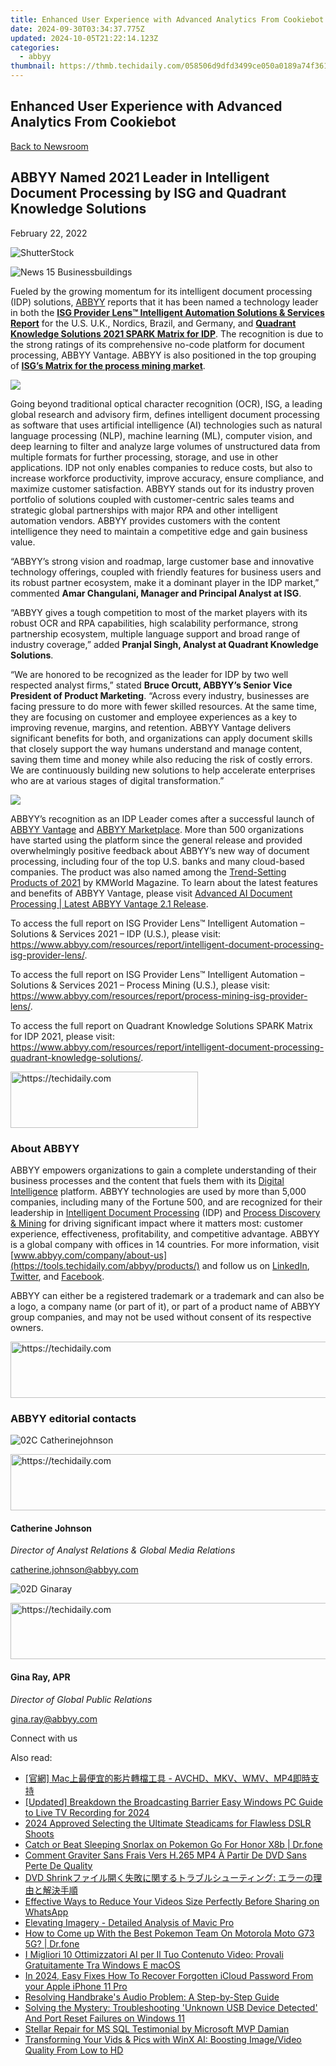 ```yaml
---
title: Enhanced User Experience with Advanced Analytics From Cookiebot
date: 2024-09-30T03:34:37.775Z
updated: 2024-10-05T21:22:14.123Z
categories:
  - abbyy
thumbnail: https://thmb.techidaily.com/058506d9dfd3499ce050a0189a74f361c7f5cd9f1ab1cb47d3f2f93a3bce610c.jpg
---
```


## Enhanced User Experience with Advanced Analytics From Cookiebot

[Back to Newsroom](https://tools.techidaily.com/abbyy/products/)

## ABBYY Named 2021 Leader in Intelligent Document Processing by ISG and Quadrant Knowledge Solutions

February 22, 2022

![ShutterStock](https://content.abbyy.com/-/media/project/abbyy/abbyy/branchtemplates/shutterstock_1272462163_1296-x-729.jpg?h=729&iar=0&w=1296)

![News 15 Businessbuildings](https://static4.abbyy.com/abbyycommedia/33670/news-15-businessbuildings.jpg) 

Fueled by the growing momentum for its intelligent document processing (IDP) solutions, [ABBYY](https://tools.techidaily.com/abbyy/products/) reports that it has been named a technology leader in both the **[ISG Provider Lens™ Intelligent Automation Solutions & Services Report](https://tools.techidaily.com/abbyy/products/)** for the U.S. U.K., Nordics, Brazil, and Germany, and [**Quadrant Knowledge Solutions 2021 SPARK Matrix for IDP**](https://tools.techidaily.com/abbyy/products/). The recognition is due to the strong ratings of its comprehensive no-code platform for document processing, ABBYY Vantage. ABBYY is also positioned in the top grouping of **[ISG’s Matrix for the process mining market](https://tools.techidaily.com/abbyy/products/)**.

![](https://static1.abbyy.com/abbyycommedia/35270/qks-idp-spark-matrix-2021.png?width=985&height=553)

Going beyond traditional optical character recognition (OCR), ISG, a leading global research and advisory firm, defines intelligent document processing as software that uses artificial intelligence (AI) technologies such as natural language processing (NLP), machine learning (ML), computer vision, and deep learning to filter and analyze large volumes of unstructured data from multiple formats for further processing, storage, and use in other applications. IDP not only enables companies to reduce costs, but also to increase workforce productivity, improve accuracy, ensure compliance, and maximize customer satisfaction. ABBYY stands out for its industry proven portfolio of solutions coupled with customer-centric sales teams and strategic global partnerships with major RPA and other intelligent automation vendors. ABBYY provides customers with the content intelligence they need to maintain a competitive edge and gain business value.

“ABBYY’s strong vision and roadmap, large customer base and innovative technology offerings, coupled with friendly features for business users and its robust partner ecosystem, make it a dominant player in the IDP market,” commented **Amar Changulani, Manager and Principal Analyst at ISG**.

“ABBYY gives a tough competition to most of the market players with its robust OCR and RPA capabilities, high scalability performance, strong partnership ecosystem, multiple language support and broad range of industry coverage,” added **Pranjal Singh, Analyst at Quadrant Knowledge Solutions**.

“We are honored to be recognized as the leader for IDP by two well respected analyst firms,” stated **Bruce Orcutt, ABBYY’s Senior Vice President of Product Marketing**. “Across every industry, businesses are facing pressure to do more with fewer skilled resources. At the same time, they are focusing on customer and employee experiences as a key to improving revenue, margins, and retention. ABBYY Vantage delivers significant benefits for both, and organizations can apply document skills that closely support the way humans understand and manage content, saving them time and money while also reducing the risk of costly errors. We are continuously building new solutions to help accelerate enterprises who are at various stages of digital transformation.”

![](https://static1.abbyy.com/abbyycommedia/35269/isg-idp-leader-2021.png)

ABBYY’s recognition as an IDP Leader comes after a successful launch of [ABBYY Vantage](https://tools.techidaily.com/abbyy/products/) and [ABBYY Marketplace](https://tools.techidaily.com/abbyy/products/). More than 500 organizations have started using the platform since the general release and provided overwhelmingly positive feedback about ABBYY’s new way of document processing, including four of the top U.S. banks and many cloud-based companies. The product was also named among the [Trend-Setting Products of 2021](https://tools.techidaily.com/abbyy/products/) by KMWorld Magazine. To learn about the latest features and benefits of ABBYY Vantage, please visit [Advanced AI Document Processing | Latest ABBYY Vantage 2.1 Release](https://tools.techidaily.com/abbyy/products/).

To access the full report on ISG Provider Lens™ Intelligent Automation – Solutions & Services 2021 – IDP (U.S.), please visit: <https://www.abbyy.com/resources/report/intelligent-document-processing-isg-provider-lens/>.

To access the full report on ISG Provider Lens™ Intelligent Automation – Solutions & Services 2021 – Process Mining (U.S.), please visit: <https://www.abbyy.com/resources/report/process-mining-isg-provider-lens/>.

To access the full report on Quadrant Knowledge Solutions SPARK Matrix for IDP 2021, please visit: <https://www.abbyy.com/resources/report/intelligent-document-processing-quadrant-knowledge-solutions/>.

<!-- affiliate ads begin -->
<a href="https://aligracehair.sjv.io/c/5597632/2016129/19272" target="_top" id="2016129">
  <img src="//a.impactradius-go.com/display-ad/19272-2016129" border="0" alt="https://techidaily.com" width="300" height="90"/>
</a>
<img height="0" width="0" src="https://aligracehair.sjv.io/i/5597632/2016129/19272" style="position:absolute;visibility:hidden;" border="0" />
<!-- affiliate ads end -->

### About ABBYY

ABBYY empowers organizations to gain a complete understanding of their business processes and the content that fuels them with its [Digital Intelligence](https://tools.techidaily.com/abbyy/products/) platform. ABBYY technologies are used by more than 5,000 companies, including many of the Fortune 500, and are recognized for their leadership in [Intelligent Document Processing](https://tools.techidaily.com/abbyy/products/) (IDP) and [Process Discovery & Mining](https://tools.techidaily.com/abbyy/products/) for driving significant impact where it matters most: customer experience, effectiveness, profitability, and competitive advantage. ABBYY is a global company with offices in 14 countries. For more information, visit [www.abbyy.com/company/about-us](https://tools.techidaily.com/abbyy/products/) and follow us on [LinkedIn](https://www.linkedin.com/company/abbyy/ "ABBYY - LinkedIn"), [Twitter](https://twitter.com/abbyy%5Fsoftware "ABBYY - Twitter"), and [Facebook](https://www.facebook.com/ABBYYsoft "ABBYY - Facebook").

ABBYY can either be a registered trademark or a trademark and can also be a logo, a company name (or part of it), or part of a product name of ABBYY group companies, and may not be used without consent of its respective owners.

<!-- affiliate ads begin -->
<a href="https://appsumo.8odi.net/c/5597632/2037474/7443" target="_top" id="2037474">
  <img src="//a.impactradius-go.com/display-ad/7443-2037474" border="0" alt="https://techidaily.com" width="728" height="90"/>
</a>
<img height="0" width="0" src="https://appsumo.8odi.net/i/5597632/2037474/7443" style="position:absolute;visibility:hidden;" border="0" />
<!-- affiliate ads end -->

### ABBYY editorial contacts

![02C Catherinejohnson](https://static1.abbyy.com/abbyycommedia/23661/02c-catherinejohnson.png)

<!-- affiliate ads begin -->
<a href="https://ephamedtechinc.pxf.io/c/5597632/2137216/26400" target="_top" id="2137216">
  <img src="//a.impactradius-go.com/display-ad/26400-2137216" border="0" alt="https://techidaily.com" width="728" height="90"/>
</a>
<img height="0" width="0" src="https://ephamedtechinc.pxf.io/i/5597632/2137216/26400" style="position:absolute;visibility:hidden;" border="0" />
<!-- affiliate ads end -->

#### Catherine Johnson

_Director of Analyst Relations & Global Media Relations_

[catherine.johnson@abbyy.com](https://tools.techidaily.com/abbyy/products/)

![02D Ginaray](https://static2.abbyy.com/abbyycommedia/23662/02d-ginaray.png)

<!-- affiliate ads begin -->
<a href="https://appsumo.8odi.net/c/5597632/2049387/7443" target="_top" id="2049387">
  <img src="//a.impactradius-go.com/display-ad/7443-2049387" border="0" alt="https://techidaily.com" width="728" height="90"/>
</a>
<img height="0" width="0" src="https://appsumo.8odi.net/i/5597632/2049387/7443" style="position:absolute;visibility:hidden;" border="0" />
<!-- affiliate ads end -->

#### Gina Ray, APR

_Director of Global Public Relations_

[gina.ray@abbyy.com](https://tools.techidaily.com/abbyy/products/)

Connect with us

<ins class="adsbygoogle"
     style="display:block"
     data-ad-format="autorelaxed"
     data-ad-client="ca-pub-7571918770474297"
     data-ad-slot="1223367746"></ins>

<ins class="adsbygoogle"
     style="display:block"
     data-ad-client="ca-pub-7571918770474297"
     data-ad-slot="8358498916"
     data-ad-format="auto"
     data-full-width-responsive="true"></ins>

<span class="atpl-alsoreadstyle">Also read:</span>
<div><ul>
<li><a href="https://discover-brilliant.techidaily.com/1725286541160-mac-avchdmkvwmvmp4/"><u>[官網] Mac上最便宜的影片轉檔工具 - AVCHD、MKV、WMV、MP4即時支持</u></a></li>
<li><a href="https://desktop-recording.techidaily.com/updated-breakdown-the-broadcasting-barrier-easy-windows-pc-guide-to-live-tv-recording-for-2024/"><u>[Updated] Breakdown the Broadcasting Barrier Easy Windows PC Guide to Live TV Recording for 2024</u></a></li>
<li><a href="https://extra-approaches.techidaily.com/2024-approved-selecting-the-ultimate-steadicams-for-flawless-dslr-shoots/"><u>2024 Approved Selecting the Ultimate Steadicams for Flawless DSLR Shoots</u></a></li>
<li><a href="https://pokemon-go-android.techidaily.com/catch-or-beat-sleeping-snorlax-on-pokemon-go-for-honor-x8b-drfone-by-drfone-virtual-android/"><u>Catch or Beat Sleeping Snorlax on Pokemon Go For Honor X8b | Dr.fone</u></a></li>
<li><a href="https://discover-brilliant.techidaily.com/comment-graviter-sans-frais-vers-h265-mp4-a-partir-de-dvd-sans-perte-de-quality/"><u>Comment Graviter Sans Frais Vers H.265 MP4 À Partir De DVD Sans Perte De Quality</u></a></li>
<li><a href="https://discover-brilliant.techidaily.com/dvd-shrink/"><u>DVD Shrinkファイル開く失敗に関するトラブルシューティング: エラーの理由と解決手順</u></a></li>
<li><a href="https://discover-brilliant.techidaily.com/effective-ways-to-reduce-your-videos-size-perfectly-before-sharing-on-whatsapp/"><u>Effective Ways to Reduce Your Videos Size Perfectly Before Sharing on WhatsApp</u></a></li>
<li><a href="https://fox-glue.techidaily.com/elevating-imagery-detailed-analysis-of-mavic-pro/"><u>Elevating Imagery - Detailed Analysis of Mavic Pro</u></a></li>
<li><a href="https://android-pokemon-go.techidaily.com/how-to-come-up-with-the-best-pokemon-team-on-motorola-moto-g73-5g-drfone-by-drfone-virtual-android/"><u>How to Come up With the Best Pokemon Team On Motorola Moto G73 5G? | Dr.fone</u></a></li>
<li><a href="https://discover-brilliant.techidaily.com/i-migliori-10-ottimizzatori-ai-per-il-tuo-contenuto-video-provali-gratuitamente-tra-windows-e-macos/"><u>I Migliori 10 Ottimizzatori AI per Il Tuo Contenuto Video: Provali Gratuitamente Tra Windows E macOS</u></a></li>
<li><a href="https://activate-lock.techidaily.com/in-2024-easy-fixes-how-to-recover-forgotten-icloud-password-from-your-apple-iphone-11-pro-by-drfone-ios/"><u>In 2024, Easy Fixes How To Recover Forgotten iCloud Password From your Apple iPhone 11 Pro</u></a></li>
<li><a href="https://discover-brilliant.techidaily.com/resolving-handbrakes-audio-problem-a-step-by-step-guide/"><u>Resolving Handbrake's Audio Problem: A Step-by-Step Guide</u></a></li>
<li><a href="https://win-howtos.techidaily.com/solving-the-mystery-troubleshooting-unknown-usb-device-detected-and-port-reset-failures-on-windows-11/"><u>Solving the Mystery: Troubleshooting 'Unknown USB Device Detected' And Port Reset Failures on Windows 11</u></a></li>
<li><a href="https://data-wizards.techidaily.com/stellar-repair-for-ms-sql-testimonial-by-microsoft-mvp-damian/"><u>Stellar Repair for MS SQL Testimonial by Microsoft MVP Damian</u></a></li>
<li><a href="https://discover-brilliant.techidaily.com/transforming-your-vids-and-pics-with-winx-ai-boosting-imagevideo-quality-from-low-to-hd/"><u>Transforming Your Vids & Pics with WinX AI: Boosting Image/Video Quality From Low to HD</u></a></li>
</ul></div>

